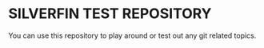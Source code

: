 # SILVERFIN TEST REPOSITORY

You can use this repository to play around or test out any git related topics.